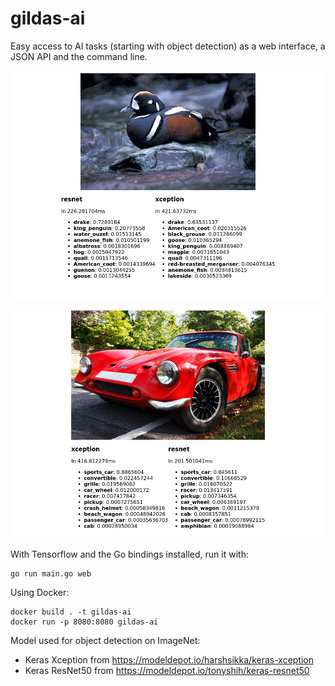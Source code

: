 # gildas-ai

Easy access to AI tasks (starting with object detection) as a web
interface, a JSON API and the command line.

![drake](drake.png)

![sport car](sportcar.png)

With Tensorflow and the Go bindings installed, run it with:

```
go run main.go web
```

Using Docker:

```
docker build . -t gildas-ai
docker run -p 8080:8080 gildas-ai
```

Model used for object detection on ImageNet:

- Keras Xception from https://modeldepot.io/harshsikka/keras-xception
- Keras ResNet50 from https://modeldepot.io/tonyshih/keras-resnet50
